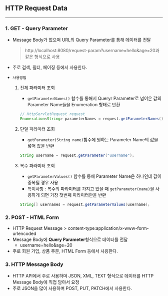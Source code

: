 ## HTTP Request Data

---

### 1. GET - Query Parameter

- Message Body가 없으며 URL의 Query Parameter를 통해 데이터를 전달

  > http://localhost:8080/request-param?username=hello&age=20과 같은 형식으로 사용

- 주로 검색, 필터, 페이징 등에서 사용한다.

- `사용방법`

  1. 전체 파라미터 조회

     - `getParameterNames()` 함수를 통해서 Queryr Parameter로 넘어온 값의 Parameter Name들을 Enumeration 형태로 반환

     ```java
     // HttpServletRequest request
     Enumeration<String> parameterNames = request.getParameterNames();
     ```

  2. 단일 파라미터 조회

     - `getParameter(String name)`함수에 원하는 Parameter Name의 값을 넣어 값을 반환

     ```java
     String username = request.getParameter("username");
     ```

  3. 복수 파라미터 조회

     - `getParameterValues()` 함수를 통해 Parameter Name은 하나인데 값이 중복될 경우 사용 
     - 특이사항 : 복수의 파라미터를 가지고 있을 때 `getParameter(name)`을 사용하게 되면 가장 첫번째 파라미터만을 반환

     ```java
     String[] usernames = request.getParameterValues(username);
     ```

     

### 2. POST - HTML  Form

- HTTP Request Message > content-type:application/x-www-form-urlencoded
- Message Body에 **Query Parameter**형식으로 데이터를 전달
  - username=hello&age=20
- 주로 회원 가입, 상품 주문, HTML Form 등에서 사용한다.

### 3. HTTP Message Body 

- HTTP API에서 주로 사용하며 JSON, XML, TEXT 형식으로 데이터를 HTTP Message Body에 직접 담아서 요청
- 주로 JSON을 많이 사용하며 POST, PUT, PATCH에서 사용한다.



